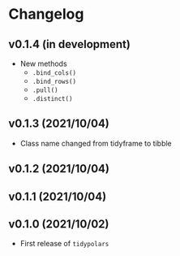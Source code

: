 # Changelog

## v0.1.4 (in development)
* New methods
  + `.bind_cols()`
  + `.bind_rows()`
  + `.pull()`
  + `.distinct()`

## v0.1.3 (2021/10/04)

* Class name changed from tidyframe to tibble

## v0.1.2 (2021/10/04)

## v0.1.1 (2021/10/04)

## v0.1.0 (2021/10/02)

* First release of `tidypolars`